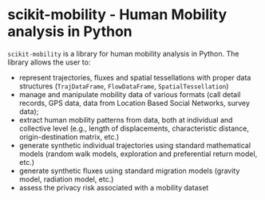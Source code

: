 # scikit-mobility - Human Mobility analysis in Python
`scikit-mobility` is a library for human mobility analysis in Python. The library allows the user to: 

- represent trajectories, fluxes and spatial tessellations with proper data structures (`TrajDataFrame`, `FlowDataFrame`, `SpatialTessellation`) 
- manage and manipulate mobility data of various formats (call detail records, GPS data, data from Location Based Social Networks, survey data);
- extract human mobility patterns from data, both at individual and collective level (e.g., length of displacements, characteristic distance, origin-destination matrix, etc.)
- generate synthetic individual trajectories using standard mathematical models (random walk models, exploration and preferential return model, etc.)
- generate synthetic fluxes using standard migration models (gravity model, radiation model, etc.)
- assess the privacy risk associated with a mobility dataset

